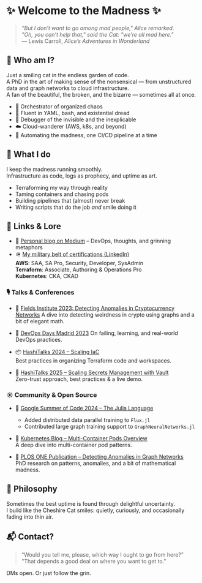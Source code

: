 # ✨ Welcome to the Madness ✨

> *“But I don’t want to go among mad people," Alice remarked.*  
> *"Oh, you can’t help that," said the Cat: "we’re all mad here."*  
> — Lewis Carroll, *Alice’s Adventures in Wonderland*

## 🐾 Who am I?

Just a smiling cat in the endless garden of code.  
A PhD in the art of making sense of the nonsensical — from unstructured data and graph networks to cloud infrastructure.  
A fan of the beautiful, the broken, and the bizarre — sometimes all at once.

- 🧩 Orchestrator of organized chaos  
- 🐧 Fluent in YAML, bash, and existential dread  
- 🐛 Debugger of the invisible and the inexplicable  
- ☁️ Cloud-wanderer (AWS, k8s, and beyond)  
- 🔄 Automating the madness, one CI/CD pipeline at a time  

## 🧠 What I do

I keep the madness running smoothly.  
Infrastructure as code, logs as prophecy, and uptime as art.

- Terraforming my way through reality  
- Taming containers and chasing pods  
- Building pipelines that (almost) never break  
- Writing scripts that do the job *and* smile doing it  

## 🔗 Links & Lore

- 📝 [Personal blog on Medium](https://medium.com/@agata.skorupka) – DevOps, thoughts, and grinning metaphors  
- 🪖 [My military belt of certifications (LinkedIn)](https://www.linkedin.com/in/agataskorupka/details/certifications/)  
  **AWS**: SAA, SA Pro, Security, Developer, SysAdmin  
  **Terraform**: Associate, Authoring & Operations Pro  
  **Kubernetes**: CKA, CKAD  

### 🎙️ Talks & Conferences

- 🧠 [Fields Institute 2023: Detecting Anomalies in Cryptocurrency Networks](http://www.fields.utoronto.ca/talks/Detection-anomalies-digital-markets-using-graph-data-example-cryptocurrency-markets-and )
  A dive into detecting weirdness in crypto using graphs and a bit of elegant math.

- 🤯 [DevOps Days Madrid 2023](https://www.youtube.com/watch?v=1OYnSOXveIk)
  On failing, learning, and real-world DevOps practices.
  
- 📦 [HashiTalks 2024 – Scaling IaC](https://www.youtube.com/watch?v=STZh564DPt8)  
  Best practices in organizing Terraform code and workspaces.

- 🔐 [HashiTalks 2025 – Scaling Secrets Management with Vault](https://www.youtube.com/watch?v=k2ViIKiEyaI)  
  Zero-trust approach, best practices & a live demo.

### ☀️ Community & Open Source

- 🧠 [Google Summer of Code 2024 – The Julia Language](https://summerofcode.withgoogle.com/archive/2024/projects/VsKcPlTV)  
  - Added distributed data parallel training to `Flux.jl`  
  - Contributed large graph training support to `GraphNeuralNetworks.jl`

- 🐳 [Kubernetes Blog – Multi-Container Pods Overview](https://kubernetes.io/blog/2025/04/22/multi-container-pods-overview/)  
  A deep dive into multi-container pod patterns.

- 🧬 [PLOS ONE Publication – Detecting Anomalies in Graph Networks](https://journals.plos.org/plosone/article?id=10.1371/journal.pone.0315849)  
  PhD research on patterns, anomalies, and a bit of mathematical madness.

## 💭 Philosophy

Sometimes the best uptime is found through delightful uncertainty.  
I build like the Cheshire Cat smiles: quietly, curiously, and occasionally fading into thin air.

## 📬 Contact?

> “Would you tell me, please, which way I ought to go from here?”  
> "That depends a good deal on where you want to get to."

DMs open. Or just follow the grin.
